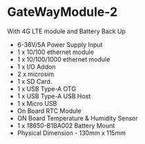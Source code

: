 # GateWayModule-2
With 4G LTE module and Battery Back Up
* 6-36V/5A Power Supply Input
* 1 x 10/100 ethernet module
* 1 x 10/100/1000 ethernet module
* 1 x I/O Addon
* 2 x microsim
* 1 x SD Card.
* 1 x USB Type-A OTG
* 1 x USB Type-A USB Host
* 1 x Micro USB
* On Board RTC Module
* ON Board Temperature & Humidity Sensor
* 1 x 18650-B1BA002 Battery Mount
* Physical Dimension - 130mm x 115mm
